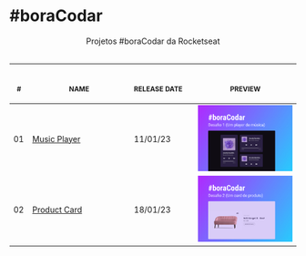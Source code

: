 # #boraCodar

<p align="center">
  Projetos #boraCodar da Rocketseat <br>
  <br>
  <table>
    <thead>
        <tr>
            <th align="center">
                <img width="20" height="1"> 
                <p>
                    <small>#</small>
                </p>
            </th>
            <th align="center">
                <img width="300" height="1"> 
                <p> 
                    <small>NAME</small>
                </p>
            </th>
            <th align="left">
                <img width="140" height="1">
                <p align="left"> 
                    <small>RELEASE DATE</small>
                </p>
            </th>
            <th align="center">
                <img width="201" height="1">
                <p align="center"> 
                    <small>PREVIEW</small>
                </p>
            </th>
        </tr>
    </thead>
    <tbody>
        <tr>
            <td>01</td>
            <td><a href="./01">Music Player </a></td>
            <td>11/01/23</td>
            <td align="center">
            <a href="./01"><img width="300px" src="./01/.github/preview.jpg" /></a></td>
        </tr>
        <tr>
            <td>02</td>
            <td><a href="./02">Product Card</a></td>
            <td>18/01/23</td>
            <td align="center"><a href="./02"><img width="300px" src="./02/.github/preview.jpg" /></a></td>
        </tr>
    </tbody>
</table></p>